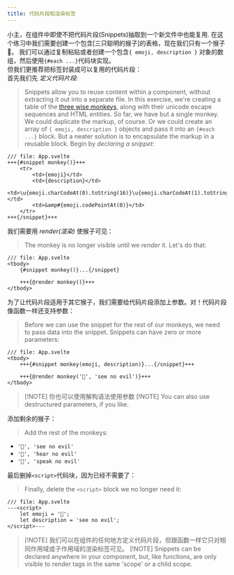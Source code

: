 ```yaml
---
title: 代码片段和渲染标签
---
```


小主，在组件中即使不把代码片段(Snippets)抽取到一个新文件中也能复用. 
在这个练习中我们需要创建一个包含[三只聪明的猴子]的表格，现在我们只有一个猴子🐒。 
我们可以通过复制粘贴或者创建一个包含`{ emoji, description }` 对象的数组，然后使用`{#each ...}`代码块实现。  
但我们更推荐把标签封装成可以复用的代码片段：  
首先我们先 _定义代码片段_:   
> Snippets allow you to reuse content within a component, without extracting it out into a separate file.
In this exercise, we're creating a table of the [three wise monkeys](https://en.wikipedia.org/wiki/Three_wise_monkeys), along with their unicode escape sequences and HTML entities. So far, we have but a single monkey.
> We could duplicate the markup, of course. Or we could create an array of `{ emoji, description }` objects and pass it into an `{#each ...}` block. But a neater solution is to encapsulate the markup in a reusable block.
> Begin by _declaring a snippet_:

```svelte
/// file: App.svelte
+++{#snippet monkey()}+++
	<tr>
		<td>{emoji}</td>
		<td>{description}</td>
		<td>\u{emoji.charCodeAt(0).toString(16)}\u{emoji.charCodeAt(1).toString(16)}</td>
		<td>&amp#{emoji.codePointAt(0)}</td>
	</tr>
+++{/snippet}+++
```

我们需要用 _render(渲染)_ 使猴子可见：
> The monkey is no longer visible until we _render_ it. Let's do that:

```svelte
/// file: App.svelte
<tbody>
	{#snippet monkey()}...{/snippet}

	+++{@render monkey()}+++
</tbody>
```

为了让代码片段适用于其它猴子，我们需要给代码片段添加上参数。对！代码片段像函数一样还支持参数：
> Before we can use the snippet for the rest of our monkeys, we need to pass data into the snippet. Snippets can have zero or more parameters:

```svelte
/// file: App.svelte
<tbody>
	+++{#snippet monkey(emoji, description)}...{/snippet}+++

	+++{@render monkey('🙈', 'see no evil')}+++
</tbody>
```

> [!NOTE] 你也可以使用解构语法使用参数
> [!NOTE] You can also use destructured parameters, if you like.

添加剩余的猴子：
> Add the rest of the monkeys:

- `'🙈', 'see no evil'`
- `'🙉', 'hear no evil'`
- `'🙊', 'speak no evil'`

最后删掉`<script>`代码块，因为已经不需要了：
> Finally, delete the `<script>` block we no longer need it:

```svelte
/// file: App.svelte
---<script>
	let emoji = '🙈';
	let description = 'see no evil';
</script>---
```

> [!NOTE] 我们可以在组件的任何地方定义代码片段，但跟函数一样它只对相同作用域或子作用域的渲染标签可见。
> [!NOTE] Snippets can be declared anywhere in your component, but, like functions, are only visible to render tags in the same 'scope' or a child scope.
